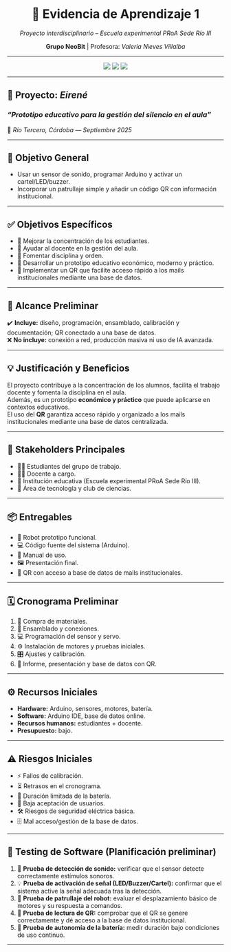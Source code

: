 <h1 align="center">📘 Evidencia de Aprendizaje 1</h1>
<p align="center"><i>Proyecto interdisciplinario – Escuela experimental PRoA Sede Río III</i></p>
<p align="center"><b>Grupo NeoBit</b> | Profesora: <i>Valeria Nieves Villalba</i></p>

---

<p align="center">
  <img src="https://img.shields.io/badge/Año-2025-blue?style=for-the-badge" />
  <img src="https://img.shields.io/badge/Materia-Programación%20%2F%20Robótica-green?style=for-the-badge" />
  <img src="https://img.shields.io/badge/Grupo-Umma%20%7C%20Isabella%20%7C%20Tomás%20%7C%20Malena%20%7C%20Kiara-purple?style=for-the-badge" />
</p>

---

## 🚀 Proyecto: *Eirené*
<h3 align="center\"><i>“Prototipo educativo para la gestión del silencio en el aula”</i></h3>

📍 *Río Tercero, Córdoba — Septiembre 2025*

---

## 🎯 Objetivo General
- Usar un sensor de sonido, programar Arduino y activar un cartel/LED/buzzer.  
- Incorporar un patrullaje simple y añadir un código QR con información institucional.  

---

## ✅ Objetivos Específicos
- 📌 Mejorar la concentración de los estudiantes.  
- 📌 Ayudar al docente en la gestión del aula.  
- 📌 Fomentar disciplina y orden.  
- 📌 Desarrollar un prototipo educativo económico, moderno y práctico.  
- 📌 Implementar un QR que facilite acceso rápido a los mails institucionales mediante una base de datos.  

---

## 📌 Alcance Preliminar
✔️ **Incluye:** diseño, programación, ensamblado, calibración y documentación; QR conectado a una base de datos.  
❌ **No incluye:** conexión a red, producción masiva ni uso de IA avanzada.  

---

## 💡 Justificación y Beneficios
El proyecto contribuye a la concentración de los alumnos, facilita el trabajo docente y fomenta la disciplina en el aula.  
Además, es un prototipo **económico y práctico** que puede aplicarse en contextos educativos.  
El uso del **QR** garantiza acceso rápido y organizado a los mails institucionales mediante una base de datos centralizada.  

---

## 👥 Stakeholders Principales
- 👨‍🎓 Estudiantes del grupo de trabajo.  
- 👩‍🏫 Docente a cargo.  
- 🏫 Institución educativa (Escuela experimental PRoA Sede Río III).  
- 🔬 Área de tecnología y club de ciencias.  

---

## 📦 Entregables
- 🤖 Robot prototipo funcional.  
- 💻 Código fuente del sistema (Arduino).  
- 📖 Manual de uso.  
- 🖼️ Presentación final.  
- 🔗 QR con acceso a base de datos de mails institucionales.  

---

## 🗓️ Cronograma Preliminar
1. 🛒 Compra de materiales.  
2. 🔧 Ensamblado y conexiones.  
3. 💻 Programación del sensor y servo.  
4. ⚙️ Instalación de motores y pruebas iniciales.  
5. 🎛️ Ajustes y calibración.  
6. 📑 Informe, presentación y base de datos con QR.  

---

## ⚙️ Recursos Iniciales
- **Hardware:** Arduino, sensores, motores, batería.  
- **Software:** Arduino IDE, base de datos online.  
- **Recursos humanos:** estudiantes + docente.  
- **Presupuesto:** bajo.  

---

## ⚠️ Riesgos Iniciales
- ⚡ Fallos de calibración.  
- ⏳ Retrasos en el cronograma.  
- 🔋 Duración limitada de la batería.  
- 🤔 Baja aceptación de usuarios.  
- 🛠️ Riesgos de seguridad eléctrica básica.  
- 🗄️ Mal acceso/gestión de la base de datos.  

---

## 🧪 Testing de Software (Planificación preliminar)
1. 🎤 **Prueba de detección de sonido:** verificar que el sensor detecte correctamente estímulos sonoros.  
2. 💡 **Prueba de activación de señal (LED/Buzzer/Cartel):** confirmar que el sistema active la señal adecuada tras la detección.  
3. 🤖 **Prueba de patrullaje del robot:** evaluar el desplazamiento básico de motores y su respuesta a comandos.  
4. 📱 **Prueba de lectura de QR:** comprobar que el QR se genere correctamente y dé acceso a la base de datos institucional.  
5. 🔋 **Prueba de autonomía de la batería:** medir duración bajo condiciones de uso continuo.  

---
